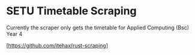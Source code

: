 # SETU Timetable Scraping

Currently the scraper only gets the timetable for Applied Computing (Bsc) Year 4

[https://github.com/itehax/rust-scraping]

